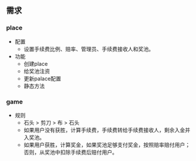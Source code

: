 ## 需求
### place
- 配置
  - 设置手续费比例、赔率、管理员、手续费接收人和奖池。
- 功能
  - 创建place
  - 给奖池注资
  - 更新palace配置
  - 静态方法
### game
- 规则
  - 石头 > 剪刀 > 布 > 石头
  - 如果用户没有获胜，计算手续费，手续费转给手续费接收人，剩余入金并入奖池。
  - 如果用户获胜，计算奖金，如果奖池足够支付奖金，按照赔率赔付用户；否则，从奖池中扣除手续费后赔付用户。